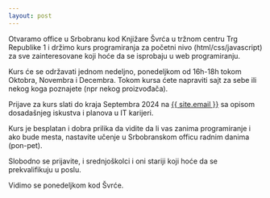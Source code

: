 ```yaml
---
layout: post
---
```


Otvaramo office u Srbobranu kod Knjižare Švrća u tržnom centru Trg Republike 1 i
držimo kurs programiranja za početni nivo (html/css/javascript) za sve zainteresovane koji hoće da se isprobaju u web programiranju.

Kurs će se održavati jednom nedeljno, ponedeljkom od 16h-18h tokom Oktobra, Novembra i Decembra.
Tokom kursa ćete napraviti sajt za sebe ili nekog koga poznajete (npr nekog proizvođača).


Prijave za kurs slati do kraja Septembra 2024 na <a href="mailto:{{ site.email }}">{{ site.email }}</a>
 sa opisom dosadašnjeg iskustva i planova u IT karijeri.

Kurs je besplatan i dobra prilika da vidite da li vas zanima programiranje i
ako bude mesta, nastavite učenje u
Srbobranskom officu radnim danima (pon-pet).

Slobodno se prijavite, i srednjoškolci i oni stariji koji hoće da se prekvalifikuju u poslu.

Vidimo se ponedeljkom kod Švrće.
